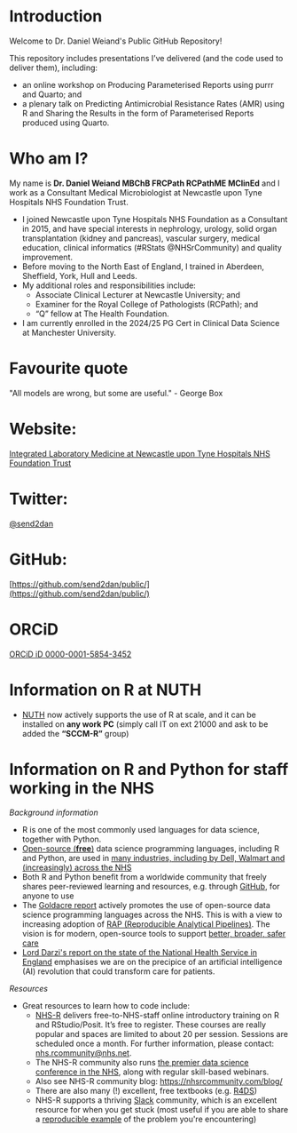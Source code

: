 # Introduction

Welcome to Dr. Daniel Weiand's Public GitHub Repository!

This repository includes presentations I’ve delivered (and the code used to deliver them), including: 
- an online workshop on Producing Parameterised Reports using purrr and Quarto; and 
- a plenary talk on Predicting Antimicrobial Resistance Rates (AMR) using R and Sharing the Results in the form of Parameterised Reports produced using Quarto. 

# Who am I?

My name is **Dr. Daniel Weiand MBChB FRCPath RCPathME MClinEd** and I work as a Consultant Medical Microbiologist at Newcastle upon Tyne Hospitals NHS Foundation Trust.  
- I joined Newcastle upon Tyne Hospitals NHS Foundation as a Consultant in 2015, and have special interests in nephrology, urology, solid organ transplantation (kidney and pancreas), vascular surgery, medical education, clinical informatics (#RStats @NHSrCommunity) and quality improvement. 
- Before moving to the North East of England, I trained in Aberdeen, Sheffield, York, Hull and Leeds.
- My additional roles and responsibilities include:
  - Associate Clinical Lecturer at Newcastle University; and
  - Examiner for the Royal College of Pathologists (RCPath); and
  - “Q” fellow at The Health Foundation. 
- I am currently enrolled in the 2024/25 PG Cert in Clinical Data Science at Manchester University.

# Favourite quote

"All models are wrong, but some are useful." - George Box

# Website:
[Integrated Laboratory Medicine at Newcastle upon Tyne Hospitals NHS Foundation Trust](https://laboratories.newcastle-hospitals.nhs.uk/)

# Twitter:
[@send2dan](https://twitter.com/send2dan?lang=en)

# GitHub:
[https://github.com/send2dan/public/](https://github.com/send2dan/public/)

# ORCiD
[ORCiD iD 0000-0001-5854-3452](https://orcid.org/0000-0001-5854-3452)

# Information on R at NUTH

- [NUTH](https://www.newcastle-hospitals.nhs.uk/) now actively supports the use of R at scale, and it can be installed on **any work PC** (simply call IT on ext 21000 and ask to be added the **“SCCM-R”** group)

# Information on R and Python for staff working in the NHS

*Background information*

- R is one of the most commonly used languages for data science, together with Python.
- [Open-source (**free**)](https://nhsdigital.github.io/rap-community-of-practice/introduction_to_RAP/what-is-open-source/) data science programming languages, including R and Python, are used in [many industries, including by Dell, Walmart and (increasingly) across the NHS](https://posit-dev.github.io/brand-yml/inspiration/)
- Both R and Python benefit from a worldwide community that freely shares peer-reviewed learning and resources, e.g. through [GitHub](https://github.com/send2dan/), for anyone to use
- The [Goldacre report](https://assets.publishing.service.gov.uk/government/uploads/system/uploads/attachment_data/file/1067053/goldacre-review-using-health-data-for-research-and-analysis.pdf) actively promotes the use of open-source data science programming languages across the NHS. This is with a view to increasing adoption of [RAP (Reproducible Analytical Pipelines)](https://nhsdigital.github.io/rap-community-of-practice/introduction_to_RAP/what_is_RAP/). The vision is for modern, open-source tools to support [better, broader, safer care](https://www.gov.uk/government/publications/better-broader-safer-using-health-data-for-research-and-analysis/better-broader-safer-using-health-data-for-research-and-analysis#modern-open-working-methods-for-nhs-data-analysis)
- [Lord Darzi's report on the state of the National Health Service in England](https://www.gov.uk/government/publications/independent-investigation-of-the-nhs-in-england) emphasises we are on the precipice of an artificial intelligence (AI) revolution that could transform care for patients.

*Resources*

- Great resources to learn how to code include:
  - [NHS-R](https://nhsrcommunity.com/contact.html) delivers free-to-NHS-staff online introductory training on R and RStudio/Posit. It’s free to register. These courses are really popular and spaces are limited to about 20 per session. Sessions are scheduled once a month. For further information, please contact: [nhs.rcommunity@nhs.net](mailto:nhs.rcommunity@nhs.net).
  - The NHS-R community also runs [the premier data science conference in the NHS](https://nhsrcommunity.com/contact.html), along with regular skill-based webinars.
  - Also see NHS-R community blog: <https://nhsrcommunity.com/blog/>
  - There are also many (!) excellent, free textbooks (e.g. [R4DS](https://r4ds.hadley.nz/))
  - NHS-R supports a thriving [Slack](https://nhsrcommunity.slack.com/) community, which is an excellent resource for when you get stuck (most useful if you are able to share a [reproducible example](https://community.rstudio.com/t/faq-whats-a-reproducible-example-reprex-and-how-do-i-create-one/5219) of the problem you're encountering)


